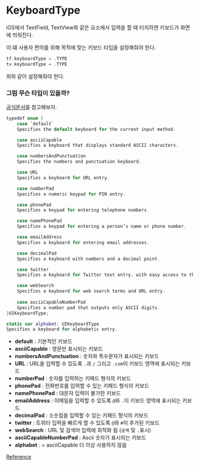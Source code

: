 # KeyboardType

iOS에서 TextField, TextView와 같은 요소에서 입력을 할 때 터치하면 키보드가 화면에 띄워진다.

이 떄 사용자 편의를 위해 목적에 맞는 키보드 타입을 설정해줘야 한다.

```swift
tf.keyboardType = .TYPE
tv.keyboardType = .TYPE
```

위와 같이 설정해줘야 한다.

### 그럼 무슨 타입이 있을까?

[공식문서](https://developer.apple.com/documentation/uikit/uikeyboardtype)를 참고해보자. 

```swift
typedef enum {
    case `default`
    Specifies the default keyboard for the current input method.

    case asciiCapable
    Specifies a keyboard that displays standard ASCII characters.

    case numbersAndPunctuation
    Specifies the numbers and punctuation keyboard.

    case URL
    Specifies a keyboard for URL entry.

    case numberPad
    Specifies a numeric keypad for PIN entry.

    case phonePad
    Specifies a keypad for entering telephone numbers.

    case namePhonePad
    Specifies a keypad for entering a person’s name or phone number.

    case emailAddress
    Specifies a keyboard for entering email addresses.

    case decimalPad
    Specifies a keyboard with numbers and a decimal point.

    case twitter
    Specifies a keyboard for Twitter text entry, with easy access to the at (“@”) and hash (“#”) characters.

    case webSearch
    Specifies a keyboard for web search terms and URL entry.
    
    case asciiCapableNumberPad
    Specifies a number pad that outputs only ASCII digits.
}UIKeyboardType;

static var alphabet: UIKeyboardType
Specifies a keyboard for alphabetic entry.
```

- **default** : 기본적인 키보드
- **asciiCapable** : 영문만 표시되는 키보드
- **numbersAndPunctuation** : 숫자와 특수문자가 표시되는 키보드
- **URL** : URL을 입력할 수 있도록 `.`과 `/` 그리고 `.com`이 키보드 영역에 표시되는 키보드
- **numberPad** : 숫자를 입력하는 키패드 형식의 키보드
- **phonePad** : 전화번호를 입력할 수 있는 키패드 형식의 키보드
- **namePhonePad** : 대문자 입력이 불가한 키보드
- **emailAddress** : 이메일을 입력할 수 있도록 `@`와 `.`이 키보드 영역에 표시되는 키보드
- **decimalPad** : 소숫점을 입력할 수 있는 키패드 형식의 키보드
- **twitter** : 트위터 입력을 빠르게 할 수 있도록 `@`와 `#`이 추가된 키보드
- **webSearch** : URL 및 검색어 입력에 최적화 됨 (`공백` 및 `.`표시)
- **asciiCapableNumberPad** : Ascii 숫자가 표시되는 키보드
- **alphabet** : = asciiCapable 더 이상 사용하지 않음

[Reference](https://ikkison.tistory.com/18)